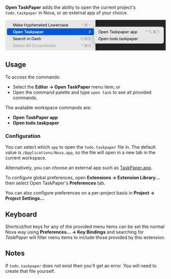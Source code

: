 **Open TaskPaper** adds the ability to open the current project's `todo.taskpaper` in Nova, or an external app of your choice.

![](screenshot.png)

## Usage

To access the commands:

- Select the **Editor → Open TaskPaper** menu item; or
- Open the command palette and type `open task` to see all provided commands.

The available workspace commands are:

- **Open TaskPaper app**
- **Open todo.taskpaper**

### Configuration

You can select which `app` to open the `todo.taskpaper` file in. The default value is `/Applications/Nova.app`, so the file will open in a new tab in the current workspace.

Alternatively, you can choose an external app such as [TaskPaper.app](https://www.taskpaper.com).

To configure global preferences, open **Extensions → Extension Library...** then select Open TaskPaper's **Preferences** tab.

You can also configure preferences on a per-project basis in **Project → Project Settings...**

## Keyboard

Shortcut/hot keys for any of the provided menu items can be set the normal Nova way using **Preferences... → Key Bindings** and searching for *TaskPaper* will filter menu items to include those provided by this extension.

## Notes

If `todo.taskpaper` does not exist then you'll get an error. You will need to create that file yourself.
